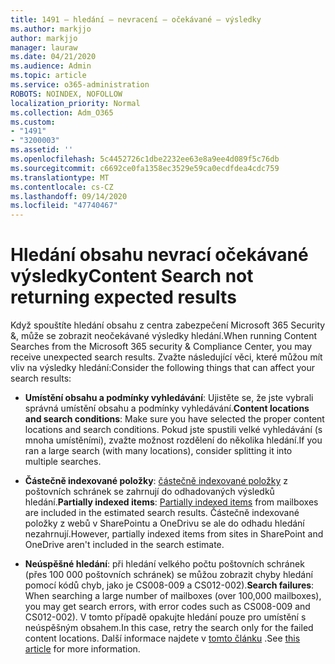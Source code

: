 ```yaml
---
title: 1491 – hledání – nevracení – očekávané – výsledky
ms.author: markjjo
author: markjjo
manager: lauraw
ms.date: 04/21/2020
ms.audience: Admin
ms.topic: article
ms.service: o365-administration
ROBOTS: NOINDEX, NOFOLLOW
localization_priority: Normal
ms.collection: Adm_O365
ms.custom:
- "1491"
- "3200003"
ms.assetid: ''
ms.openlocfilehash: 5c4452726c1dbe2232ee63e8a9ee4d089f5c76db
ms.sourcegitcommit: c6692ce0fa1358ec3529e59ca0ecdfdea4cdc759
ms.translationtype: MT
ms.contentlocale: cs-CZ
ms.lasthandoff: 09/14/2020
ms.locfileid: "47740467"
---
```

# <a name="content-search-not-returning-expected-results"></a><span data-ttu-id="978b1-102">Hledání obsahu nevrací očekávané výsledky</span><span class="sxs-lookup"><span data-stu-id="978b1-102">Content Search not returning expected results</span></span>

<span data-ttu-id="978b1-103">Když spouštíte hledání obsahu z centra zabezpečení Microsoft 365 Security &, může se zobrazit neočekávané výsledky hledání.</span><span class="sxs-lookup"><span data-stu-id="978b1-103">When running Content Searches from the Microsoft 365 security & Compliance Center, you may receive unexpected search results.</span></span> <span data-ttu-id="978b1-104">Zvažte následující věci, které můžou mít vliv na výsledky hledání:</span><span class="sxs-lookup"><span data-stu-id="978b1-104">Consider the following things that can affect your search results:</span></span>

- <span data-ttu-id="978b1-105">**Umístění obsahu a podmínky vyhledávání**: Ujistěte se, že jste vybrali správná umístění obsahu a podmínky vyhledávání.</span><span class="sxs-lookup"><span data-stu-id="978b1-105">**Content locations and search conditions**: Make sure you have selected the proper content locations and search conditions.</span></span> <span data-ttu-id="978b1-106">Pokud jste spustili velké vyhledávání (s mnoha umístěními), zvažte možnost rozdělení do několika hledání.</span><span class="sxs-lookup"><span data-stu-id="978b1-106">If you ran a large search (with many locations), consider splitting it into multiple searches.</span></span>

- <span data-ttu-id="978b1-107">**Částečně indexované položky**:  [částečně indexované položky](https://docs.microsoft.com/microsoft-365/compliance/partially-indexed-items-in-content-search) z poštovních schránek se zahrnují do odhadovaných výsledků hledání.</span><span class="sxs-lookup"><span data-stu-id="978b1-107">**Partially indexed items**:  [Partially indexed items](https://docs.microsoft.com/microsoft-365/compliance/partially-indexed-items-in-content-search) from mailboxes are included in the estimated search results.</span></span> <span data-ttu-id="978b1-108">Částečně indexované položky z webů v SharePointu a OneDrivu se ale do odhadu hledání nezahrnují.</span><span class="sxs-lookup"><span data-stu-id="978b1-108">However, partially indexed items from sites in SharePoint and OneDrive aren't included in the search estimate.</span></span>

- <span data-ttu-id="978b1-109">**Neúspěšné hledání**: při hledání velkého počtu poštovních schránek (přes 100 000 poštovních schránek) se můžou zobrazit chyby hledání pomocí kódů chyb, jako je CS008-009 a CS012-002).</span><span class="sxs-lookup"><span data-stu-id="978b1-109">**Search failures**: When searching a large number of mailboxes (over 100,000 mailboxes), you may get search errors, with error codes such as CS008-009 and CS012-002).</span></span> <span data-ttu-id="978b1-110">V tomto případě opakujte hledání pouze pro umístění s neúspěšným obsahem.</span><span class="sxs-lookup"><span data-stu-id="978b1-110">In this case, retry the search only for the failed content locations.</span></span> <span data-ttu-id="978b1-111">Další informace najdete v  [tomto článku](https://docs.microsoft.com/microsoft-365/compliance/retry-failed-content-search) .</span><span class="sxs-lookup"><span data-stu-id="978b1-111">See  [this article](https://docs.microsoft.com/microsoft-365/compliance/retry-failed-content-search) for more information.</span></span>
